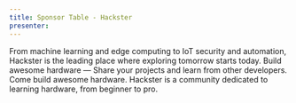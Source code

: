 ```yaml
---
title: Sponsor Table - Hackster
presenter:
---
```


From machine learning and edge computing to IoT security and automation, Hackster is the leading place where exploring tomorrow starts today.
Build awesome hardware — Share your projects and learn from other developers. Come build awesome hardware. Hackster is a community dedicated to learning hardware, from beginner to pro.
